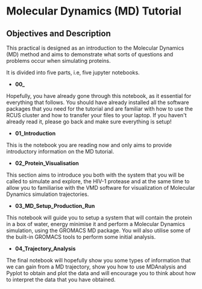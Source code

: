 # Molecular Dynamics (MD) Tutorial

## Objectives and Description


This practical is designed as an introduction to the Molecular Dynamics (MD) method and aims to demonstrate what sorts of questions and problems occur when simulating proteins.

It is divided into five  parts, i.e, five jupyter notebooks. 

* **00_**

Hopefully, you have already gone through this notebook, as it essential for everything that follows. You should have already installed all the software packages that you need for the tutorial and are familiar with how to use the RCUS cluster and how to transfer your files to your laptop. If you haven't already read it, please go back and make sure everything is setup!


* **01_Introduction**

This is the notebook you are reading now and only aims to provide introductory information on the MD tutorial.

* **02_Protein_Visualisation**

This section aims to introduce you both with the system that you will be called to simulate and explore, the HIV-1 protease and at the same time to allow you to familiarise with the VMD software for visualization of Molecular Dynamics simulation trajectories. 

* **03_MD_Setup_Production_Run**

This notebook will guide you to setup a system that will contain the protein in a box of water, energy minimise it and perform a Molecular Dynamics simulation, using the GROMACS MD package. You will also utilise some of the built-in GROMACS tools to perform some initial analysis.

* **04_Trajectory_Analysis** 

The final notebook will hopefully show you some types of information that we can gain from a MD trajectory, show you how to use MDAnalysis and Pyplot to obtain and plot the data and will encourage you to think about how to interpret the data that you have obtained. 





